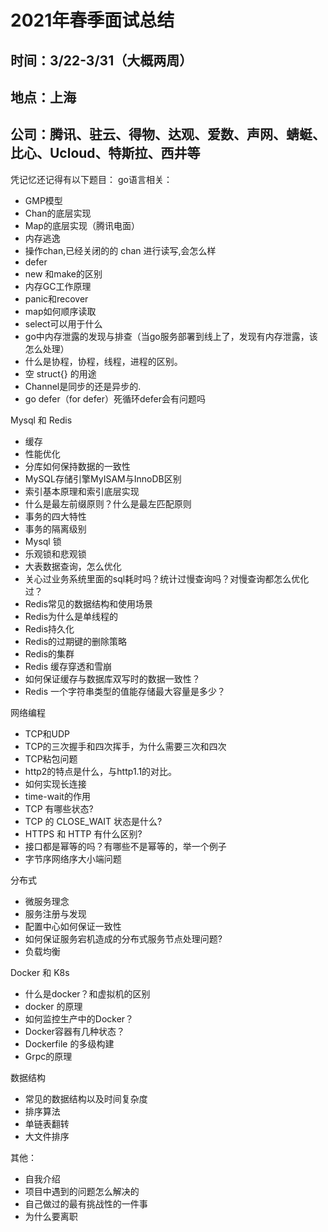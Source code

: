 # 2021年春季面试总结
## 时间：3/22-3/31（大概两周）
## 地点：上海
## 公司：腾讯、驻云、得物、达观、爱数、声网、蜻蜓、比心、Ucloud、特斯拉、西井等
凭记忆还记得有以下题目：
go语言相关：
- GMP模型
- Chan的底层实现
- Map的底层实现（腾讯电面）
- 内存逃逸
- 操作chan,已经关闭的的 chan 进行读写,会怎么样
- defer
- new 和make的区别
- 内存GC工作原理
- panic和recover
- map如何顺序读取
- select可以用于什么
- go中内存泄露的发现与排查（当go服务部署到线上了，发现有内存泄露，该怎么处理）
- 什么是协程，协程，线程，进程的区别。
- 空 struct{} 的用途
- Channel是同步的还是异步的.
- go defer（for defer）死循环defer会有问题吗

Mysql 和 Redis
- 缓存
- 性能优化
- 分库如何保持数据的一致性
- MySQL存储引擎MyISAM与InnoDB区别
- 索引基本原理和索引底层实现
- 什么是最左前缀原则？什么是最左匹配原则
- 事务的四大特性
- 事务的隔离级别
- Mysql 锁
- 乐观锁和悲观锁
- 大表数据查询，怎么优化
- 关心过业务系统里面的sql耗时吗？统计过慢查询吗？对慢查询都怎么优化过？
- Redis常见的数据结构和使用场景
- Redis为什么是单线程的
- Redis持久化
- Redis的过期键的删除策略
- Redis的集群
- Redis 缓存穿透和雪崩
- 如何保证缓存与数据库双写时的数据一致性？
- Redis 一个字符串类型的值能存储最大容量是多少？

网络编程
- TCP和UDP
- TCP的三次握手和四次挥手，为什么需要三次和四次
- TCP粘包问题
- http2的特点是什么，与http1.1的对比。
- 如何实现长连接
- time-wait的作用
- TCP 有哪些状态?
- TCP 的 CLOSE_WAIT 状态是什么?
- HTTPS 和 HTTP 有什么区别?
- 接口都是幂等的吗？有哪些不是幂等的，举一个例子
- 字节序网络序大小端问题

分布式
- 微服务理念
- 服务注册与发现
- 配置中心如何保证一致性
- 如何保证服务宕机造成的分布式服务节点处理问题?
- 负载均衡

Docker 和 K8s
- 什么是docker？和虚拟机的区别
- docker 的原理
- 如何监控生产中的Docker？
- Docker容器有几种状态？
- Dockerfile 的多级构建
- Grpc的原理


数据结构
- 常见的数据结构以及时间复杂度
- 排序算法
- 单链表翻转
- 大文件排序

其他：
- 自我介绍
- 项目中遇到的问题怎么解决的
- 自己做过的最有挑战性的一件事
- 为什么要离职

